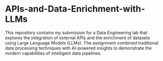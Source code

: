 # APIs-and-Data-Enrichment-with-LLMs
This repository contains my submission for a Data Engineering lab that explores the integration of external APIs and the enrichment of datasets using Large Language Models (LLMs). The assignment combined traditional data processing techniques with AI-powered insights to demonstrate the modern capabilities of intelligent data pipelines.
